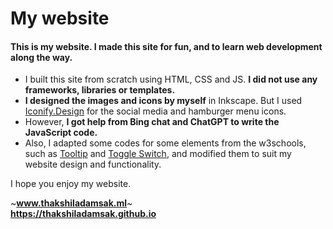 # My website
#### This is my website. I made this site for fun, and to learn web development along the way.

- I built this site from scratch using HTML, CSS and JS. **I did not use any frameworks, libraries or templates.**
- **I designed the images and icons by myself** in Inkscape. But I used [Iconify.Design](https://iconify.design/) for the social media and hamburger menu icons.
- However, **I got help from Bing chat and ChatGPT to write the JavaScript code.**
- Also, I adapted some codes for some elements from the w3schools, such as [Tooltip](https://www.w3schools.com/css/css_tooltip.asp) and [Toggle Switch](https://www.w3schools.com/howto/howto_css_switch.asp), and modified them to suit my website design and functionality.

I hope you enjoy my website.


~<b title="The domain is not working anymore due to Freenom issues." target="_blank">www.thakshiladamsak.ml</b>~
<br>
<b target="_blank">https://thakshiladamsak.github.io</b>
